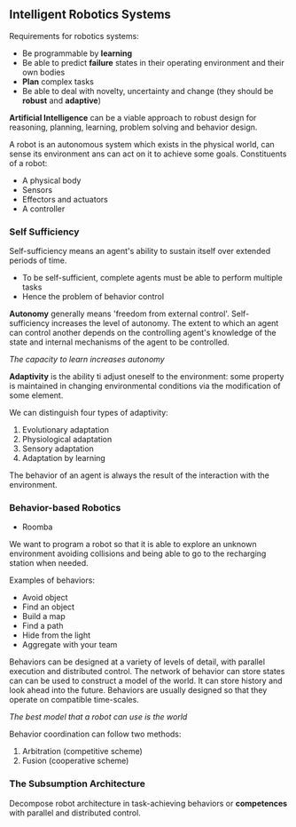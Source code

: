 ## Intelligent Robotics Systems

Requirements for robotics systems:

* Be programmable by **learning** 
* Be able to predict **failure** states in their operating environment and their own bodies 
* **Plan** complex tasks
* Be able to deal with novelty, uncertainty and change (they should be **robust** and **adaptive**)

**Artificial Intelligence** can be a viable approach to robust design for reasoning, planning, learning, problem solving and behavior design.

A robot is an autonomous system which exists in the physical world, can sense its environment ans can act on it to achieve some goals.
Constituents of a robot:

* A physical body
* Sensors
* Effectors and actuators
* A controller

### Self Sufficiency 

Self-sufficiency means an agent's ability to sustain itself over extended periods of time.

* To be self-sufficient, complete agents must be able to perform multiple tasks
* Hence the problem of behavior control

**Autonomy** generally means 'freedom from external control'. Self-sufficiency increases the level of autonomy.
The extent to which an agent can control another depends on the controlling agent's knowledge of the state and internal mechanisms of the agent to be controlled.

*The capacity to learn increases autonomy*

**Adaptivity** is the ability ti adjust oneself to the environment: some property is maintained in changing environmental conditions via the modification of some element.

We can distinguish four types of adaptivity:

1. Evolutionary adaptation
2. Physiological adaptation
3. Sensory adaptation
4. Adaptation by learning

The behavior of an agent is always the result of the interaction with the environment.

### Behavior-based Robotics

* Roomba 

We want to program a robot so that it is able to explore an unknown environment avoiding collisions and being able to go to the recharging station when needed.

Examples of behaviors:

* Avoid object
* Find an object
* Build a map
* Find a path 
* Hide from the light
* Aggregate with your team

Behaviors can be designed at a variety of levels of detail, with parallel execution and distributed control.
The network of behavior can store states can can be used to construct a model of the world. It can store history and look ahead into the future.
Behaviors are usually designed so that they operate on compatible time-scales.

*The best model that a robot can use is the world*

Behavior coordination can follow two methods:

1. Arbitration (competitive scheme)
2. Fusion (cooperative scheme)

### The Subsumption Architecture

Decompose robot architecture in task-achieving behaviors or **competences** with parallel and distributed control.



